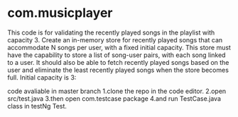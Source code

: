 # com.musicplayer
This code is for validating the recently played songs in the playlist with capacity 3.
Create an in-memory store for recently played songs that can accommodate N songs per user, with a fixed initial capacity. This store must have the capability to store a list of song-user pairs, with each song linked to a user. It should also be able to fetch recently played songs based on the user and eliminate the least recently played songs when the store becomes full.
Initial capacity is 3: 

code avaliable in master branch
1.clone the repo in the code editor.
2.open src/test.java 
3.then open com.testcase package 
4.and run TestCase.java class in testNg Test.
